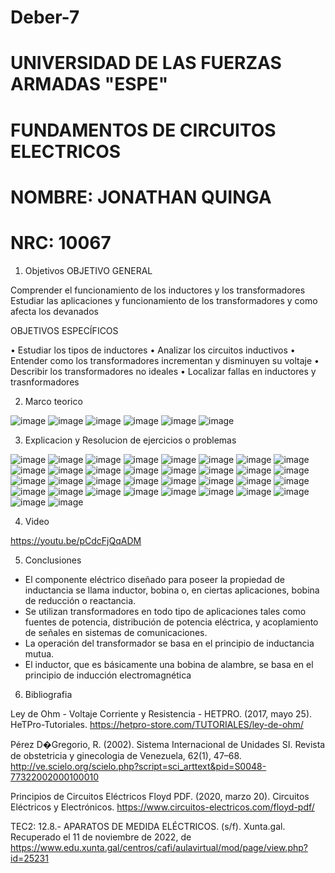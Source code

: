 # Deber-7

# UNIVERSIDAD DE LAS FUERZAS ARMADAS "ESPE"
# FUNDAMENTOS DE CIRCUITOS ELECTRICOS
# NOMBRE: JONATHAN QUINGA
# NRC: 10067

1. Objetivos
OBJETIVO GENERAL

Comprender el funcionamiento de los inductores y los transformadores  
Estudiar las aplicaciones y funcionamiento de los transformadores y como afecta los devanados

OBJETIVOS ESPECÍFICOS

•	Estudiar los tipos de inductores
•	Analizar los circuitos inductivos
• Entender como los transformadores incrementan y disminuyen su voltaje 
•	Describir los transformadores no ideales
•	Localizar fallas en inductores y trasnformadores

2. Marco teorico

![image](https://user-images.githubusercontent.com/117744175/218279300-b6e92670-633a-4412-8cc1-fbe25cd59773.png)
![image](https://user-images.githubusercontent.com/117744175/218279315-5a512711-70c3-4678-8526-eface9d345d6.png)
![image](https://user-images.githubusercontent.com/117744175/218279330-774fd85b-bafa-4baf-aa2f-09364351b5ae.png)
![image](https://user-images.githubusercontent.com/117744175/218279337-9e357041-6319-4aae-8579-f166999e7513.png)
![image](https://user-images.githubusercontent.com/117744175/218279351-c2b06e6b-fabe-4654-8bb5-824d73604ca8.png)
![image](https://user-images.githubusercontent.com/117744175/218279356-bbd0e618-bfa1-4e75-a248-ecf336ab9eb4.png)

3. Explicacion y Resolucion de ejercicios o problemas

![image](https://user-images.githubusercontent.com/117744175/218279427-ce70db76-9e62-4522-98df-ba8764883ef7.png)
![image](https://user-images.githubusercontent.com/117744175/218279448-9ad4f5d6-c54a-43dd-b64c-38d2bc4bbcc8.png)
![image](https://user-images.githubusercontent.com/117744175/218279432-d1485d54-809b-4b6e-8ae9-7cc30e95e6f6.png)
![image](https://user-images.githubusercontent.com/117744175/218279455-3878baee-0c34-4695-b7f0-6cfe060bb02f.png)
![image](https://user-images.githubusercontent.com/117744175/218279466-1f59d69f-ee74-4667-8649-7cbb6105a466.png)
![image](https://user-images.githubusercontent.com/117744175/218279478-12314e08-5632-42e5-93c9-192484589b4d.png)
![image](https://user-images.githubusercontent.com/117744175/218279487-a774b348-53f3-44e8-aab8-2c8fce64ee7a.png)
![image](https://user-images.githubusercontent.com/117744175/218279498-52fb2a13-7c28-4dc5-933c-e38a4547ce65.png)
![image](https://user-images.githubusercontent.com/117744175/218279508-9c808ff7-e8f6-4a4b-8d0d-40d1a6f79ee5.png)
![image](https://user-images.githubusercontent.com/117744175/218279524-763db87d-295c-42ea-8331-16e95d8a2ee2.png)
![image](https://user-images.githubusercontent.com/117744175/218279531-69ca28a4-2343-4716-a375-38c5ee2fee14.png)
![image](https://user-images.githubusercontent.com/117744175/218279552-faf0707b-89f0-4c12-ba1d-abd3f7a75046.png)
![image](https://user-images.githubusercontent.com/117744175/218279571-4288d170-eb57-40c9-910c-75874f84ff45.png)
![image](https://user-images.githubusercontent.com/117744175/218279581-d23e957b-7cec-4dd2-b6f4-df359f8a769a.png)
![image](https://user-images.githubusercontent.com/117744175/218279611-0dc48fb4-7370-467f-92ed-d6605bc4060c.png)
![image](https://user-images.githubusercontent.com/117744175/218279616-d26fcdfe-b732-4058-9bb8-2ecc1bf69ef3.png)
![image](https://user-images.githubusercontent.com/117744175/218279623-37ebfd97-245a-465c-b12a-3cc6db96b99c.png)
![image](https://user-images.githubusercontent.com/117744175/218279711-15e946a9-4f53-48ad-86d5-0413ea2d30eb.png)
![image](https://user-images.githubusercontent.com/117744175/218279713-28c6210e-4337-40b1-83bf-8bc218343be4.png)
![image](https://user-images.githubusercontent.com/117744175/218279737-52140084-bea1-4a46-80bb-bb262e691152.png)
![image](https://user-images.githubusercontent.com/117744175/218279746-f81156d3-2b15-417d-8c37-5fc0d5231055.png)
![image](https://user-images.githubusercontent.com/117744175/218279752-ef6fe43e-58e1-43fe-86a6-8a0447a992a2.png)
![image](https://user-images.githubusercontent.com/117744175/218279756-19d57b7b-a840-4f92-8ed7-744062f68d66.png)
![image](https://user-images.githubusercontent.com/117744175/218279764-6c3f1e32-005d-4d26-b1ec-1d51b429c393.png)
![image](https://user-images.githubusercontent.com/117744175/218279771-2c20a356-a950-4a2f-bcb5-e986ae293a73.png)
![image](https://user-images.githubusercontent.com/117744175/218279779-9149ff24-eeea-463f-99ed-7bf617b9ea1a.png)
![image](https://user-images.githubusercontent.com/117744175/218279798-85490594-4104-4c89-b3a1-14ee5c9de9da.png)
![image](https://user-images.githubusercontent.com/117744175/218279803-beb139ed-c2d0-425e-a18d-3c8d16de9965.png)
![image](https://user-images.githubusercontent.com/117744175/218279806-280754c5-2e09-429f-81c0-0c5dbf0921bd.png)
![image](https://user-images.githubusercontent.com/117744175/218279813-fbbd5504-960e-4815-886f-2ba9274c0753.png)
![image](https://user-images.githubusercontent.com/117744175/218279824-061b4e46-335f-4f1d-ba5d-216566b310ac.png)
![image](https://user-images.githubusercontent.com/117744175/218279828-a3fd60dd-6a5d-4925-8a2d-5c7249a9b53f.png)
![image](https://user-images.githubusercontent.com/117744175/218279837-62690d29-1e4e-45bd-bd0d-500fef11eb99.png)
![image](https://user-images.githubusercontent.com/117744175/218279849-390addec-eb24-46f9-999b-383a793bd063.png)

4. Video

https://youtu.be/pCdcFjQqADM

5. Conclusiones

- El componente eléctrico diseñado para poseer la propiedad de inductancia se llama inductor, bobina o, en ciertas aplicaciones, bobina de reducción o reactancia. 
- Se utilizan transformadores en todo tipo de aplicaciones tales como fuentes de potencia, distribución de potencia eléctrica, y acoplamiento de señales en sistemas de comunicaciones.
- La operación del transformador se basa en el principio de inductancia mutua.
- El inductor, que es básicamente una bobina de alambre, se basa en el principio de inducción electromagnética

 
6. Bibliografia 

Ley de Ohm - Voltaje Corriente y Resistencia - HETPRO. (2017, mayo 25). HeTPro-Tutoriales. https://hetpro-store.com/TUTORIALES/ley-de-ohm/

Pérez D�Gregorio, R. (2002). Sistema Internacional de Unidades SI. Revista de obstetricia y ginecologia de Venezuela, 62(1), 47–68. http://ve.scielo.org/scielo.php?script=sci_arttext&pid=S0048-77322002000100010

Principios de Circuitos Eléctricos Floyd PDF. (2020, marzo 20). Circuitos Eléctricos y Electrónicos. https://www.circuitos-electricos.com/floyd-pdf/

TEC2: 12.8.- APARATOS DE MEDIDA ELÉCTRICOS. (s/f). Xunta.gal. Recuperado el 11 de noviembre de 2022, de https://www.edu.xunta.gal/centros/cafi/aulavirtual/mod/page/view.php?id=25231


